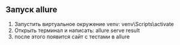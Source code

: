 ## Запуск allure
1) Запустить виртуальное окружение venv: venv\Scripts\activate
2) Открыть терминал и написать: allure serve result
3) после этого появится сайт с тестами в allure
